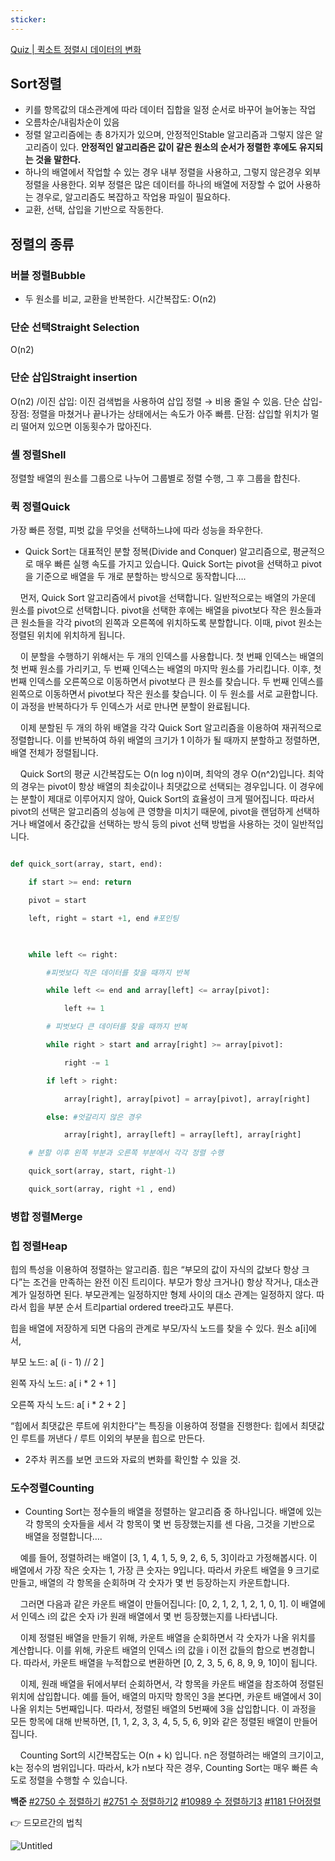 ```yaml
---
sticker:
---
```



[Quiz | 퀵소트 정렬시 데이터의 변화](https://www.notion.so/Quiz-a5ad224f850544af898eaee35db7cc26?pvs=21)
## Sort정렬
- 키를 항목값의 대소관계에 따라 데이터 집합을 일정 순서로 바꾸어 늘어놓는 작업
- 오름차순/내림차순이 있음
- 정렬 알고리즘에는 총 8가지가 있으며, 안정적인Stable 알고리즘과 그렇지 않은 알고리즘이 있다. **안정적인 알고리즘은 값이 같은 원소의 순서가 정렬한 후에도 유지되는 것을 말한다.**
- 하나의 배열에서 작업할 수 있는 경우 내부 정렬을 사용하고, 그렇지 않은경우 외부 정렬을 사용한다. 외부 정렬은 많은 데이터를 하나의 배열에 저장할 수 없어 사용하는 경우로, 알고리즘도 복잡하고 작업용 파일이 필요하다.
- 교환, 선택, 삽입을 기반으로 작동한다.
## 정렬의 종류
### 버블 정렬Bubble
- 두 원소를 비교, 교환을 반복한다. 시간복잡도: O(n2)
### 단순 선택Straight Selection
O(n2)
### 단순 삽입Straight insertion
O(n2) /이진 삽입: 이진 검색법을 사용하여 삽입 정렬 → 비용 줄일 수 있음. 단순 삽입-장점: 정렬을 마쳤거나 끝나가는 상태에서는 속도가 아주 빠름. 단점: 삽입할 위치가 멀리 떨어져 있으면 이동횟수가 많아진다.
### 셸 정렬Shell
정렬할 배열의 원소를 그룹으로 나누어 그룹별로 정렬 수행, 그 후 그룹을 합친다.
### **퀵 정렬Quick**
가장 빠른 정렬, 피벗 값을 무엇을 선택하느냐에 따라 성능을 좌우한다.
- Quick Sort는 대표적인 분할 정복(Divide and Conquer) 알고리즘으로, 평균적으로 매우 빠른 실행 속도를 가지고 있습니다. Quick Sort는 pivot을 선택하고 pivot을 기준으로 배열을 두 개로 분할하는 방식으로 동작합니다….

    먼저, Quick Sort 알고리즘에서 pivot을 선택합니다. 일반적으로는 배열의 가운데 원소를 pivot으로 선택합니다. pivot을 선택한 후에는 배열을 pivot보다 작은 원소들과 큰 원소들을 각각 pivot의 왼쪽과 오른쪽에 위치하도록 분할합니다. 이때, pivot 원소는 정렬된 위치에 위치하게 됩니다.

    이 분할을 수행하기 위해서는 두 개의 인덱스를 사용합니다. 첫 번째 인덱스는 배열의 첫 번째 원소를 가리키고, 두 번째 인덱스는 배열의 마지막 원소를 가리킵니다. 이후, 첫 번째 인덱스를 오른쪽으로 이동하면서 pivot보다 큰 원소를 찾습니다. 두 번째 인덱스를 왼쪽으로 이동하면서 pivot보다 작은 원소를 찾습니다. 이 두 원소를 서로 교환합니다. 이 과정을 반복하다가 두 인덱스가 서로 만나면 분할이 완료됩니다.

    이제 분할된 두 개의 하위 배열을 각각 Quick Sort 알고리즘을 이용하여 재귀적으로 정렬합니다. 이를 반복하여 하위 배열의 크기가 1 이하가 될 때까지 분할하고 정렬하면, 배열 전체가 정렬됩니다.

    Quick Sort의 평균 시간복잡도는 O(n log n)이며, 최악의 경우 O(n^2)입니다. 최악의 경우는 pivot이 항상 배열의 최솟값이나 최댓값으로 선택되는 경우입니다. 이 경우에는 분할이 제대로 이루어지지 않아, Quick Sort의 효율성이 크게 떨어집니다. 따라서 pivot의 선택은 알고리즘의 성능에 큰 영향을 미치기 때문에, pivot을 랜덤하게 선택하거나 배열에서 중간값을 선택하는 방식 등의 pivot 선택 방법을 사용하는 것이 일반적입니다.
```python

def quick_sort(array, start, end):

    if start >= end: return

    pivot = start

    left, right = start +1, end #포인팅

  

    while left <= right:

        #피벗보다 작은 데이터를 찾을 때까지 반복

        while left <= end and array[left] <= array[pivot]:

            left += 1

        # 피벗보다 큰 데이터를 찾을 때까지 반복

        while right > start and array[right] >= array[pivot]:

            right -= 1

        if left > right:

            array[right], array[pivot] = array[pivot], array[right]

        else: #엇갈리지 않은 경우

            array[right], array[left] = array[left], array[right]

    # 분할 이후 왼쪽 부분과 오른쪽 부분에서 각각 정렬 수행

    quick_sort(array, start, right-1)

    quick_sort(array, right +1 , end)

```

### 병합 정렬Merge

  
### **힙 정렬Heap**


힙의 특성을 이용하여 정렬하는 알고리즘. 힙은 “부모의 값이 자식의 값보다 항상 크다”는 조건을 만족하는 완전 이진 트리이다. 부모가 항상 크거나() 항상 작거나, 대소관계가 일정하면 된다. 부모관계는 일정하지만 형제 사이의 대소 관계는 일정하지 않다. 따라서 힙을 부분 순서 트리partial ordered tree라고도 부른다.

  

힙을 배열에 저장하게 되면 다음의 관계로 부모/자식 노드를 찾을 수 있다. 원소 a[i]에서,

부모 노드: a[ (i - 1) // 2 ]

왼쪽 자식 노드: a[ i * 2 + 1 ]

오른쪽 자식 노드: a[ i * 2 + 2 ]

“힙에서 최댓값은 루트에 위치한다”는 특징을 이용하여 정렬을 진행한다: 힙에서 최댓값인 루트를 꺼낸다 / 루트 이외의 부분을 힙으로 만든다.

- 2주차 퀴즈를 보면 코드와 자료의 변화를 확인할 수 있을 것.

### **도수정렬Counting**
- Counting Sort는 정수들의 배열을 정렬하는 알고리즘 중 하나입니다. 배열에 있는 각 항목의 숫자들을 세서 각 항목이 몇 번 등장했는지를 센 다음, 그것을 기반으로 배열을 정렬합니다….

    예를 들어, 정렬하려는 배열이 [3, 1, 4, 1, 5, 9, 2, 6, 5, 3]이라고 가정해봅시다. 이 배열에서 가장 작은 숫자는 1, 가장 큰 숫자는 9입니다. 따라서 카운트 배열을 9 크기로 만들고, 배열의 각 항목을 순회하며 각 숫자가 몇 번 등장하는지 카운트합니다.

    그러면 다음과 같은 카운트 배열이 만들어집니다: [0, 2, 1, 2, 1, 2, 1, 0, 1]. 이 배열에서 인덱스 i의 값은 숫자 i가 원래 배열에서 몇 번 등장했는지를 나타냅니다.

    이제 정렬된 배열을 만들기 위해, 카운트 배열을 순회하면서 각 숫자가 나올 위치를 계산합니다. 이를 위해, 카운트 배열의 인덱스 i의 값을 i 이전 값들의 합으로 변경합니다. 따라서, 카운트 배열을 누적합으로 변환하면 [0, 2, 3, 5, 6, 8, 9, 9, 10]이 됩니다.

    이제, 원래 배열을 뒤에서부터 순회하면서, 각 항목을 카운트 배열을 참조하여 정렬된 위치에 삽입합니다. 예를 들어, 배열의 마지막 항목인 3을 본다면, 카운트 배열에서 3이 나올 위치는 5번째입니다. 따라서, 정렬된 배열의 5번째에 3을 삽입합니다. 이 과정을 모든 항목에 대해 반복하면, [1, 1, 2, 3, 3, 4, 5, 5, 6, 9]와 같은 정렬된 배열이 만들어집니다.

    Counting Sort의 시간복잡도는 O(n + k) 입니다. n은 정렬하려는 배열의 크기이고, k는 정수의 범위입니다. 따라서, k가 n보다 작은 경우, Counting Sort는 매우 빠른 속도로 정렬을 수행할 수 있습니다.

**백준** [#2750 수 정렬하기](https://www.acmicpc.net/problem/2750) [#2751 수 정렬하기2](https://www.acmicpc.net/problem/2751) [#10989 수 정렬하기3](https://www.acmicpc.net/problem/10989) [#1181 단어정렬](https://www.acmicpc.net/problem/1181)

  


👉 드모르간의 법칙

![Untitled](Sort%20Quiz%20%E1%84%8F%E1%85%B1%E1%86%A8%E1%84%89%E1%85%A9%E1%84%90%E1%85%B3%E1%84%89%E1%85%B5%20%E1%84%87%E1%85%A7%E1%86%AB%E1%84%92%E1%85%AA%209ea01496d40943a6a793d225baed3098/Untitled.png)
